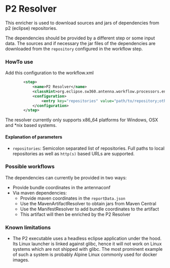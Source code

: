 # P2 Resolver

This enricher is used to download sources and jars of dependencies from p2 (eclipse) repositories.

The dependencies should be provided by a different step or some input data. 
The sources and if necessary the jar files of the dependencies are downloaded from the `repository` configured in the workflow step.

### HowTo use

Add this configuration to the workflow.xml

```xml
        <step>
            <name>P2 Resolver</name>
            <classHint>org.eclipse.sw360.antenna.workflow.processors.enricher.P2Resolver</classHint>
            <configuration>
                <entry key="repositories" value="path/to/repository;other/path/to/repo"/>
            </configuration>
        </step>
```

The resolver currently only supports x86_64 platforms for Windows, OSX and *nix based systems.

#### Explanation of parameters
* `repositories`: Semicolon separated list of repositories. Full paths to local repositories as well as `http(s)` based URLs are supported.

### Possible workflows

The dependencies can currently be provided in two ways:

- Provide bundle coordinates in the antennaconf
- Via maven dependencies:
    - Provide maven coordinates in the `reportData.json`
    - Use the MavenArtifactResolver to obtain jars from Maven Central
    - Use the ManifestResolver to add bundle coordinates to the artifact
    - This artifact will then be enriched by the P2 Resolver

### Known limitations

* The P2 executable uses a headless eclipse application under the hood.
Its Linux launcher is linked against glibc, hence it will not work on Linux systems which are not shipped with glibc.
The most prominent example of such a system is probably Alpine Linux commonly used for docker images.

